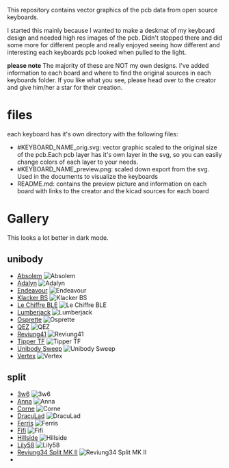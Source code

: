 This repository contains vector graphics of the pcb data from open source keyboards.

I started this mainly because I wanted to make a deskmat of my keyboard design and needed high res images of the pcb.
Didn't stopped there and did some more for different people and really enjoyed seeing how different and interesting each keyboards pcb looked when pulled to the light.

**please note**
The majority of these are NOT my own designs. I've added information to each board and where to find the original sources in each keyboards folder. If you like what you see, please head over to the creator and give him/her a star for their creation. 

# files
each keyboard has it's own directory with the following files: 
- #KEYBOARD_NAME_orig.svg: vector graphic scaled to the original size of the pcb.Each pcb layer has it's own layer in the svg, so you can easily change colors of each layer to your needs.
- #KEYBOARD_NAME_preview.png: scaled down export from the svg. Used in the documents to visualize the keyboards
- README.md: contains the preview picture and information on each board with links to the creator and the kicad sources for each board

# Gallery
This looks a lot better in dark mode.

## unibody
- [Absolem](./Absolem) ![Absolem](./Absolem/absolem_preview.png) 
- [Adalyn](./Adalyn) ![Adalyn](./Adalyn/adalyn_preview.png)
- [Endeavour](./Endeavour) ![Endeavour](./Endeavour/endeavour_preview.png)
- [Klacker BS](./Klacker_BS) ![Klacker BS](./Klacker_BS/klacker_bs_preview.png)
- [Le Chiffre BLE](./Le_Chiffre_BLE) ![Le Chiffre BLE](./Le_Chiffre_BLE/lechiffreble_preview.png)
- [Lumberjack](./Lumberjack) ![Lumberjack](./Lumberjack/lumberjack_preview.png)
- [Osprette](./Osprette) ![Osprette](./Osprette/osprette_preview.png)
- [QEZ](./QEZ) ![QEZ](./QEZ/qez_preview.png)
- [Reviung41](./Reviung41) ![Reviung41](./Reviung41/reviung41_preview.png)
- [Tipper TF](./Tipper_TF) ![Tipper TF](./Tipper_TF/tippertf_preview.png)
- [Unibody Sweep](./Unibody_Sweep) ![Unibody Sweep](./Unibody_Sweep/unibodysweep_preview.png)
- [Vertex](./Vertex) ![Vertex](./Vertex/vertex_preview.png)

## split
- [3w6](./3W6) ![3w6](./3W6/3w6_preview.png)
- [Anna](./Anna) ![Anna](./Anna/anna_preview.png)
- [Corne](./Corne) ![Corne](./Corne/corne_preview.png)
- [DracuLad](./DracuLad) ![DracuLad](./DracuLad/draculad_preview.png)
- [Ferris](./Ferris) ![Ferris](./Ferris/ferris_preview.png)
- [Fifi](./Fifi) ![Fifi](./Fifi/fifi_preview.png)
- [Hillside](./Hillside) ![Hillside](./Hillside/hillside_preview.png)
- [Lily58](./Lily58) ![Lily58](./Lily58/lily58_preview.png)
- [Reviung34 Split MK II](./Reviung34_MK_II) ![Reviung34 Split MK II](./Reviung34_MK_II/reviung34mkii_preview.png)
- 


